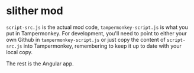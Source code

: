 # slither mod

`script-src.js` is the actual mod code, `tampermonkey-script.js` is what you
put in Tampermonkey. For development, you'll need to point to either your own Github
in `tampermonkey-script.js` or just copy the content of `script-src.js` into Tampermonkey,
remembering to keep it up to date with your local copy.

The rest is the Angular app.
